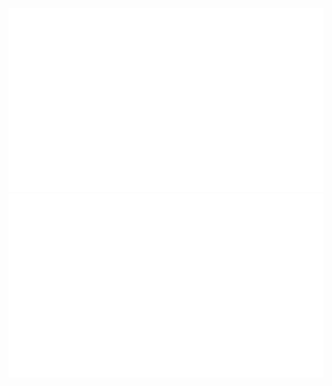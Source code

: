 ![](https://github.com/LorenzSeufert/github-stats/blob/master/generated/overview.svg)
![](https://github.com/LorenzSeufert/github-stats/blob/master/generated/languages.svg)


<!---
[![Anurag's GitHub stats](https://github-readme-stats.vercel.app/api?username=LorenzSeufert&hide=contribs,issues&show_icons=true&theme=gotham)](https://github.com/anuraghazra/github-readme-stats)

[![Top Langs](https://github-readme-stats.vercel.app/api/top-langs/?username=LorenzSeufert&layout=compact&theme=gotham&hide=scss,html,css&exclude_repo=DHBW-SE-e-portfolio)](https://github.com/anuraghazra/github-readme-stats)
--->

